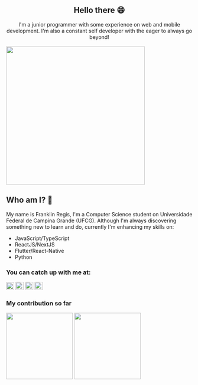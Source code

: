 <h2 align="center"> Hello there 😄 </h1> 

<div align="center">
  <div style="display: flex; align-items: flex-start;">
I'm a junior programmer with some experience on web and mobile development. I'm also a constant self developer with the eager to always go beyond!  
  </div>
</div><br />
  
<div align="center">  
  <div style="display: flex; align-items: flex-start;">
   <img align="middle" width="375" src="https://user-images.githubusercontent.com/61962950/120808536-8ae73b80-c51f-11eb-9a2f-418fe02d6634.gif" />
  </div>
</div>


## Who am I? 🤔

My name is Franklin Regis, I'm a Computer Science student on Universidade Federal de Campina Grande (UFCG).
Although I'm always discovering something new to learn and do, currently I'm enhancing my skills on:
  * JavaScript/TypeScript
  * ReactJS/NextJS
  * Flutter/React-Native
  * Python
  

### You can catch up with me at:

[<img src="https://img.shields.io/website-up-down-green-red/http/monip.org.svg" height="21" />](http://franklinregis.vercel.app)
[<img src="https://img.shields.io/badge/-LinkedIn-blue?style=flat-square&logo=Linkedin&logoColor=white&link=https://www.linkedin.com/in/franklin-regis/" height="22" title="LinkedIn" />](https://www.linkedin.com/in/franklin-regis/)
[<img src="https://img.shields.io/badge/Discord-7289DA?style=for-the-badge&logo=discord&logoColor=white" height="22" />](https://discord.com/users/502633304491819018)
[<img src="https://img.shields.io/badge/-Instagram-purple?style=flat-square&logo=Instagram&logoColor=white&link=https://www.instagram.com/franklingg1" height="22" title="Instagram" />](https://www.instagram.com/franklingg1)


### My contribution so far
<div>
  <a href="https://github.com/franklingg"><img height="180em" src="http://github-readme-stats-theta-azure-85.vercel.app/api?username=franklingg&show_icons=true&theme=dracula&include_all_commits=true&count_private=true"/></a>
  <a href="https://github.com/franklingg"><img height="180em" src="https://github-readme-stats-theta-azure-85.vercel.app/api/top-langs/?username=franklingg&hide=jupyter%20notebook,haskell,prolog,css,c%2B%2B&layout=compact&langs_count=5&count_private=true&theme=dracula"/>
</div>
